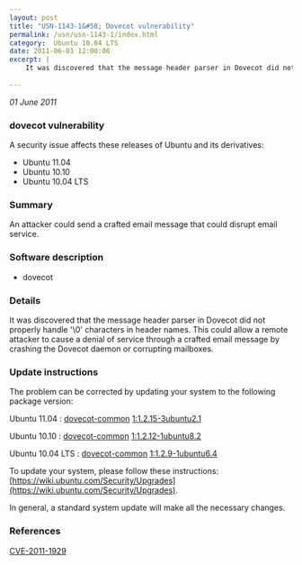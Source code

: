 ```yaml
---
layout: post
title: "USN-1143-1&#58; Dovecot vulnerability"
permalink: /usn/usn-1143-1/index.html
category:  Ubuntu 10.04 LTS
date: 2011-06-01 12:00:00
excerpt: |
    It was discovered that the message header parser in Dovecot did not properly handle &#39;\0&#39; characters in header names. This could allow a remote attacker to cause a denial of service through a crafted email message by crashing the Dovecot daemon or corrupting mailboxes. 
    
--- 
```

 
 

*01 June 2011*

### dovecot vulnerability

A security issue affects these releases of Ubuntu and its derivatives:

* Ubuntu 11.04
* Ubuntu 10.10
* Ubuntu 10.04 LTS

### Summary

An attacker could send a crafted email message that could disrupt email service.

### Software description

* dovecot 

### Details

It was discovered that the message header parser in Dovecot did not properly handle &#39;\0&#39; characters in header names. This could allow a remote attacker to cause a denial of service through a crafted email message by crashing the Dovecot daemon or corrupting mailboxes. 

### Update instructions

The problem can be corrected by updating your system to the following package version:

Ubuntu 11.04
 : [dovecot-common](https://launchpad.net/ubuntu/+source/dovecot) <span> [1:1.2.15-3ubuntu2.1](https://launchpad.net/ubuntu/+source/dovecot/1:1.2.15-3ubuntu2.1) </span> 

Ubuntu 10.10
 : [dovecot-common](https://launchpad.net/ubuntu/+source/dovecot) <span> [1:1.2.12-1ubuntu8.2](https://launchpad.net/ubuntu/+source/dovecot/1:1.2.12-1ubuntu8.2) </span> 

Ubuntu 10.04 LTS
 : [dovecot-common](https://launchpad.net/ubuntu/+source/dovecot) <span> [1:1.2.9-1ubuntu6.4](https://launchpad.net/ubuntu/+source/dovecot/1:1.2.9-1ubuntu6.4) </span> 

To update your system, please follow these instructions: [https://wiki.ubuntu.com/Security/Upgrades](https://wiki.ubuntu.com/Security/Upgrades).

In general, a standard system update will make all the necessary changes. 

### References

 
 [CVE-2011-1929](http://people.ubuntu.com/~ubuntu-security/cve/CVE-2011-1929)
 

